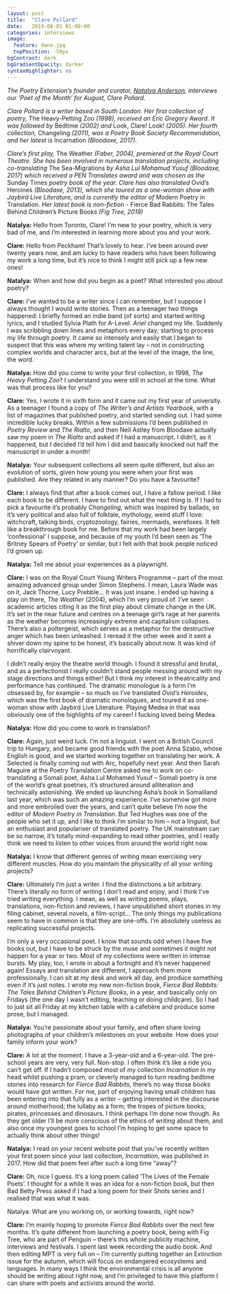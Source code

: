 ```yaml
---
layout: post
title:  "Clare Pollard"
date:   2019-08-01 01:00:00
categories: interviews
image:
  feature: dane.jpg
  topPosition: -50px
bgContrast: dark
bgGradientOpacity: darker
syntaxHighlighter: no
---
```


<em>The Poetry Extension’s founder and curator, <a href="http://www.natalyaanderson.com" target="_blank">Natalya Anderson</a>, interviews our ‘Poet of the Month’ for August, Clare Pollard.</em>

<em>Clare Pollard is a writer based in South London. Her first collection of poetry, </em>The Heavy-Petting Zoo<em> (1998), received an Eric Gregory Award.  It was followed by </em>Bedtime<em> (2002) and </em>Look, Clare! Look!<em> (2005). Her fourth collection, </em>Changeling<em> (2011), was a Poetry Book Society Recommendation, and her latest is </em>Incarnation<em> (Bloodaxe, 2017).</em>

<em>Clare’s first play, </em>The Weather<em> (Faber, 2004), premiered at the Royal Court Theatre. She has been involved in numerous translation projects, including co-translating </em>The Sea-Migrations<em> by Asha Lul Mohamud Yusuf (Bloodaxe, 2017) which received a PEN Translates award and was chosen as the </em>Sunday Times<em> poetry book of the year. Clare has also translated </em>Ovid’s Heroines<em> (Bloodaxe, 2013), which she toured as a one-woman show with Jaybird Live Literature, and is currently the editor of </em>Modern Poetry in Translation<em>. Her latest book is non-fiction - </em>Fierce Bad Rabbits: The Tales Behind Children’s Picture Books<em> (Fig Tree, 2019)</em>

<strong>Natalya:</strong> Hello from Toronto, Clare! I’m new to your poetry, which is very bad of me, and I’m interested in learning more about you and your work.

<strong>Clare:</strong> Hello from Peckham! That’s lovely to hear. I’ve been around over twenty years now, and am lucky to have readers who have been following my work a long time, but it’s nice to think I might still pick up a few new ones!

<strong>Natalya:</strong> When and how did you begin as a poet? What interested you about poetry?

<strong>Clare:</strong> I’ve wanted to be a writer since I can remember, but I suppose I always thought I would write stories. Then as a teenager two things happened: I briefly formed an indie band (of sorts) and started writing lyrics, and I studied Sylvia Plath for A-Level. <em>Ariel</em> changed my life. Suddenly I was scribbling down lines and metaphors every day; starting to process my life through poetry. It came so intensely and easily that I began to suspect that this was where my writing talent lay – not in constructing complex worlds and character arcs, but at the level of the image, the line, the word.

<strong>Natalya:</strong> How did you come to write your first collection, in 1998, <em>The Heavy Petting Zoo</em>? I understand you were still in school at the time. What was that process like for you?

<strong>Clare:</strong> Yes, I wrote it in sixth form and it came out my first year of university. As a teenager I found a copy of <em>The Writer’s and Artists Yearbook</em>, with a list of magazines that published poetry, and started sending out. I had some incredible lucky breaks. Within a few submissions I’d been published in <em>Poetry Review</em> and <em>The Rialto</em>, and then Neil Astley from Bloodaxe actually saw my poem in <em>The Rialto</em> and asked if I had a manuscript. I didn’t, as it happened, but I decided I’d tell him I did and basically knocked out half the manuscript in under a month!

<strong>Natalya:</strong> Your subsequent collections all seem quite different, but also an evolution of sorts, given how young you were when your first was published. Are they related in any manner? Do you have a favourite?

<strong>Clare:</strong> I always find that after a book comes out, I have a fallow period. I like each book to be different. I have to find out what the next thing is. If I had to pick a favourite it’s probably <em>Changeling</em>, which was inspired by ballads, so it’s very political and also full of folktale, mythology, weird stuff I love: witchcraft, talking birds, cryptozoology, fairies, mermaids, werefoxes. It felt like a breakthrough book for me. Before that my work had been largely ‘confessional’ I suppose, and because of my youth I’d been seen as ‘The Britney Spears of Poetry’ or similar, but I felt with that book people noticed I’d grown up.

<strong>Natalya:</strong> Tell me about your experiences as a playwright.

<strong>Clare:</strong> I was on the Royal Court Young Writers Programme – part of the most amazing advanced group under Simon Stephens. I mean, Laura Wade was on it, Jack Thorne, Lucy Prebble… It was just insane. I ended up having a play on there, <em>The Weather</em> (2004), which I’m very proud of. I’ve seen academic articles citing it as the first play about climate change in the UK. It’s set in the near future and centres on a teenage girl’s rage at her parents as the weather becomes increasingly extreme and capitalism collapses. There’s also a poltergeist, which serves as a metaphor for the destructive anger which has been unleashed. I reread it the other week and it sent a shiver down my spine to be honest, it’s basically about now. It was kind of horrifically clairvoyant.

I didn’t really enjoy the theatre world though. I found it stressful and brutal, and as a perfectionist I really couldn’t stand people messing around with my stage directions and things either! But I think my interest in theatricality and performance has continued. The dramatic monologue is a form I’m obsessed by, for example – so much so I’ve translated <em>Ovid’s Heroides</em>, which was the first book of dramatic monologues, and toured it as one-woman show with Jaybird Live Literature. Playing Medea in that was obviously one of the highlights of my career! I fucking loved being Medea.

<strong>Natalya:</strong> How did you come to work in translation?

<strong>Clare:</strong> Again, just weird luck. I’m not a linguist. I went on a British Council trip to Hungary, and became good friends with the poet Anna Szabo, whose English is good, and we started working together on translating her work. A Selected is finally coming out with Arc, hopefully next year. And then Sarah Maguire at the Poetry Translation Centre asked me to work on co-translating a Somali poet, Asha Lul Mohamed Yusuf – Somali poetry is one of the world’s great poetries, it’s structured around alliteration and technically astonishing. We ended up launching Asha’s book in Somaliland last year, which was such an amazing experience.
I’ve somehow got more and more embroiled over the years, and can’t quite believe I’m now the editor of <em>Modern Poetry in Translation</em>. But Ted Hughes was one of the people who set it up, and I like to think I’m similar to him – not a linguist, but an enthusiast and populariser of translated poetry. The UK mainstream can be so narrow, it’s totally mind-expanding to read other poetries, and I really think we need to listen to other voices from around the world right now.

<strong>Natalya:</strong> I know that different genres of writing mean exercising very different muscles. How do you maintain the physicality of all your writing projects?

<strong>Clare:</strong> Ultimately I’m just a writer. I find the distinctions a bit arbitrary.  There’s literally no form of writing I don’t read and enjoy, and I think I’ve tried writing everything. I mean, as well as writing poems, plays, translations, non-fiction and reviews, I have unpublished short stories in my filing cabinet, several novels, a film-script… The only things my publications seem to have in common is that they are one-offs. I’m absolutely useless as replicating successful projects.

I’m only a very occasional poet. I know that sounds odd when I have five books out, but I have to be struck by the muse and sometimes it might not happen for a year or two. Most of my collections were written in intense bursts. My play, too, I wrote in about a fortnight and it’s never happened again! Essays and translation are different, I approach them more professionally. I can sit at my desk and work all day, and produce something even if it’s just notes. I wrote my new non-fiction book, <em>Fierce Bad Rabbits: The Tales Behind Children’s Picture Books</em>, in a year, and basically only on Fridays (the one day I wasn’t editing, teaching or doing childcare). So I had to just sit all Friday at my kitchen table with a cafetière and produce some prose, but I managed.

<strong>Natalya:</strong> You’re passionate about your family, and often share loving photographs of your children’s milestones on your website. How does your family inform your work?

<strong>Clare:</strong> A lot at the moment. I have a 3-year-old and a 6-year-old. The pre-school years are very, very full. Non-stop. I often think it’s like a ride you can’t get off. If I hadn’t composed most of my collection <em>Incarnation</em> in my head whilst pushing a pram, or cleverly managed to turn reading bedtime stories into research for <em>Fierce Bad Rabbits</em>, there’s no way those books would have got written. For me, part of enjoying having small children has been entering into that fully as a writer – getting interested in the discourse around motherhood; the lullaby as a form; the tropes of picture books; pirates, princesses and dinosaurs. I think perhaps I’m done now though. As they get older I’ll be more conscious of the ethics of writing about them, and also once my youngest goes to school I’m hoping to get some space to actually think about other things!

<strong>Natalya:</strong> I read on your recent website post that you’ve recently written your first poem since your last collection, <em>Incarnation</em>, was published in 2017. How did that poem feel after such a long time “away”?

<strong>Clare:</strong> Oh, nice I guess. It’s a long poem called ‘The Lives of the Female Poets’. I thought for a while it was an idea for a non-fiction book, but then Bad Betty Press asked if I had a long poem for their Shots series and I realised that was what it was.

Natalya: What are you working on, or working towards, right now?

<strong>Clare:</strong> I’m mainly hoping to promote <em>Fierce Bad Rabbits</em> over the next few months. It’s quite different from launching a poetry book, being with Fig Tree, who are part of Penguin – there’s this whole publicity machine, interviews and festivals. I spent last week recording the audio book. And then editing MPT is very full on – I’m currently putting together an Extinction issue for the autumn, which will focus on endangered ecosystems and languages. In many ways I think the environmental crisis is all anyone should be writing about right now, and I’m privileged to have this platform I can share with poets and activists around the world.